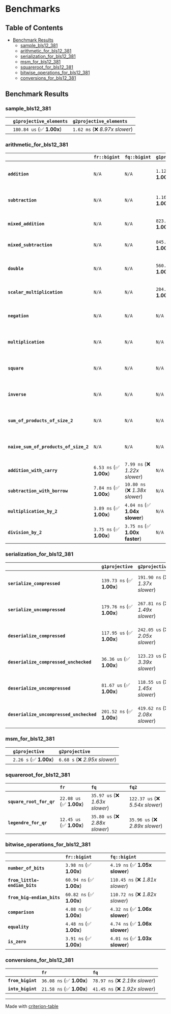 # Benchmarks

## Table of Contents

- [Benchmark Results](#benchmark-results)
    - [sample_bls12_381](#sample_bls12_381)
    - [arithmetic_for_bls12_381](#arithmetic_for_bls12_381)
    - [serialization_for_bls12_381](#serialization_for_bls12_381)
    - [msm_for_bls12_381](#msm_for_bls12_381)
    - [squareroot_for_bls12_381](#squareroot_for_bls12_381)
    - [bitwise_operations_for_bls12_381](#bitwise_operations_for_bls12_381)
    - [conversions_for_bls12_381](#conversions_for_bls12_381)

## Benchmark Results

### sample_bls12_381

|        | `g1projective_elements`          | `g2projective_elements`           |
|:-------|:---------------------------------|:--------------------------------- |
|        | `180.84 us` (✅ **1.00x**)        | `1.62 ms` (❌ *8.97x slower*)      |

### arithmetic_for_bls12_381

|                                       | `fr::bigint`            | `fq::bigint`                    | `g1projective`            | `g2projective`                   | `fq2`                            | `fq12`                            | `fq`                             | `fr`                              |
|:--------------------------------------|:------------------------|:--------------------------------|:--------------------------|:---------------------------------|:---------------------------------|:----------------------------------|:---------------------------------|:--------------------------------- |
| **`addition`**                        | `N/A`                   | `N/A`                           | `1.12 us` (✅ **1.00x**)   | `3.66 us` (❌ *3.26x slower*)     | `26.83 ns` (🚀 **41.92x faster**) | `177.57 ns` (🚀 **6.33x faster**)  | `19.41 ns` (🚀 **57.95x faster**) | `8.20 ns` (🚀 **137.12x faster**)  |
| **`subtraction`**                     | `N/A`                   | `N/A`                           | `1.16 us` (✅ **1.00x**)   | `3.69 us` (❌ *3.19x slower*)     | `28.09 ns` (🚀 **41.26x faster**) | `168.93 ns` (🚀 **6.86x faster**)  | `14.66 ns` (🚀 **79.06x faster**) | `8.55 ns` (🚀 **135.49x faster**)  |
| **`mixed_addition`**                  | `N/A`                   | `N/A`                           | `823.02 ns` (✅ **1.00x**) | `2.62 us` (❌ *3.18x slower*)     | `N/A`                            | `N/A`                             | `N/A`                            | `N/A`                             |
| **`mixed_subtraction`**               | `N/A`                   | `N/A`                           | `845.31 ns` (✅ **1.00x**) | `2.66 us` (❌ *3.15x slower*)     | `N/A`                            | `N/A`                             | `N/A`                            | `N/A`                             |
| **`double`**                          | `N/A`                   | `N/A`                           | `560.99 ns` (✅ **1.00x**) | `1.64 us` (❌ *2.93x slower*)     | `12.97 ns` (🚀 **43.25x faster**) | `101.11 ns` (🚀 **5.55x faster**)  | `7.61 ns` (🚀 **73.69x faster**)  | `5.42 ns` (🚀 **103.46x faster**)  |
| **`scalar_multiplication`**           | `N/A`                   | `N/A`                           | `284.06 us` (✅ **1.00x**) | `868.98 us` (❌ *3.06x slower*)   | `N/A`                            | `N/A`                             | `N/A`                            | `N/A`                             |
| **`negation`**                        | `N/A`                   | `N/A`                           | `N/A`                     | `N/A`                            | `22.87 ns` (❌ *3.84x slower*)    | `101.43 ns` (❌ *17.05x slower*)   | `17.05 ns` (❌ *2.87x slower*)    | `5.95 ns` (✅ **1.00x**)           |
| **`multiplication`**                  | `N/A`                   | `N/A`                           | `N/A`                     | `N/A`                            | `224.07 ns` (❌ *5.79x slower*)   | `5.73 us` (❌ *147.90x slower*)    | `69.93 ns` (❌ *1.81x slower*)    | `38.72 ns` (✅ **1.00x**)          |
| **`square`**                          | `N/A`                   | `N/A`                           | `N/A`                     | `N/A`                            | `175.77 ns` (❌ *4.95x slower*)   | `4.02 us` (❌ *113.24x slower*)    | `58.10 ns` (❌ *1.64x slower*)    | `35.49 ns` (✅ **1.00x**)          |
| **`inverse`**                         | `N/A`                   | `N/A`                           | `N/A`                     | `N/A`                            | `13.84 us` (❌ *2.15x slower*)    | `23.04 us` (❌ *3.58x slower*)     | `13.57 us` (❌ *2.11x slower*)    | `6.44 us` (✅ **1.00x**)           |
| **`sum_of_products_of_size_2`**       | `N/A`                   | `N/A`                           | `N/A`                     | `N/A`                            | `494.67 ns` (❌ *6.08x slower*)   | `11.72 us` (❌ *144.18x slower*)   | `107.06 ns` (❌ *1.32x slower*)   | `81.31 ns` (✅ **1.00x**)          |
| **`naive_sum_of_products_of_size_2`** | `N/A`                   | `N/A`                           | `N/A`                     | `N/A`                            | `475.49 ns` (❌ *5.88x slower*)   | `11.65 us` (❌ *144.01x slower*)   | `157.50 ns` (❌ *1.95x slower*)   | `80.90 ns` (✅ **1.00x**)          |
| **`addition_with_carry`**             | `6.53 ns` (✅ **1.00x**) | `7.99 ns` (❌ *1.22x slower*)    | `N/A`                     | `N/A`                            | `N/A`                            | `N/A`                             | `N/A`                            | `N/A`                             |
| **`subtraction_with_borrow`**         | `7.84 ns` (✅ **1.00x**) | `10.80 ns` (❌ *1.38x slower*)   | `N/A`                     | `N/A`                            | `N/A`                            | `N/A`                             | `N/A`                            | `N/A`                             |
| **`multiplication_by_2`**             | `3.89 ns` (✅ **1.00x**) | `4.04 ns` (✅ **1.04x slower**)  | `N/A`                     | `N/A`                            | `N/A`                            | `N/A`                             | `N/A`                            | `N/A`                             |
| **`division_by_2`**                   | `3.75 ns` (✅ **1.00x**) | `3.75 ns` (✅ **1.00x faster**)  | `N/A`                     | `N/A`                            | `N/A`                            | `N/A`                             | `N/A`                            | `N/A`                             |

### serialization_for_bls12_381

|                                          | `g1projective`            | `g2projective`                   | `fr`                               | `fq`                               | `fq2`                              | `fq12`                            |
|:-----------------------------------------|:--------------------------|:---------------------------------|:-----------------------------------|:-----------------------------------|:-----------------------------------|:--------------------------------- |
| **`serialize_compressed`**               | `139.73 ns` (✅ **1.00x**) | `191.90 ns` (❌ *1.37x slower*)   | `29.89 ns` (🚀 **4.67x faster**)    | `49.61 ns` (🚀 **2.82x faster**)    | `97.64 ns` (✅ **1.43x faster**)    | `634.36 ns` (❌ *4.54x slower*)    |
| **`serialize_uncompressed`**             | `179.76 ns` (✅ **1.00x**) | `267.81 ns` (❌ *1.49x slower*)   | `29.81 ns` (🚀 **6.03x faster**)    | `49.51 ns` (🚀 **3.63x faster**)    | `97.64 ns` (🚀 **1.84x faster**)    | `629.99 ns` (❌ *3.50x slower*)    |
| **`deserialize_compressed`**             | `117.95 us` (✅ **1.00x**) | `242.05 us` (❌ *2.05x slower*)   | `46.47 ns` (🚀 **2538.36x faster**) | `95.10 ns` (🚀 **1240.30x faster**) | `206.48 ns` (🚀 **571.26x faster**) | `1.28 us` (🚀 **92.27x faster**)   |
| **`deserialize_compressed_unchecked`**   | `36.36 us` (✅ **1.00x**)  | `123.23 us` (❌ *3.39x slower*)   | `46.50 ns` (🚀 **781.84x faster**)  | `93.75 ns` (🚀 **387.80x faster**)  | `206.46 ns` (🚀 **176.10x faster**) | `1.27 us` (🚀 **28.68x faster**)   |
| **`deserialize_uncompressed`**           | `81.67 us` (✅ **1.00x**)  | `118.55 us` (❌ *1.45x slower*)   | `46.46 ns` (🚀 **1757.97x faster**) | `95.01 ns` (🚀 **859.60x faster**)  | `208.01 ns` (🚀 **392.61x faster**) | `1.27 us` (🚀 **64.42x faster**)   |
| **`deserialize_uncompressed_unchecked`** | `201.52 ns` (✅ **1.00x**) | `419.62 ns` (❌ *2.08x slower*)   | `46.47 ns` (🚀 **4.34x faster**)    | `95.06 ns` (🚀 **2.12x faster**)    | `207.80 ns` (✅ **1.03x slower**)   | `1.28 us` (❌ *6.34x slower*)      |

### msm_for_bls12_381

|        | `g1projective`          | `g2projective`                 |
|:-------|:------------------------|:------------------------------ |
|        | `2.26 s` (✅ **1.00x**)  | `6.68 s` (❌ *2.95x slower*)    |

### squareroot_for_bls12_381

|                          | `fr`                     | `fq`                            | `fq2`                             |
|:-------------------------|:-------------------------|:--------------------------------|:--------------------------------- |
| **`square_root_for_qr`** | `22.08 us` (✅ **1.00x**) | `35.97 us` (❌ *1.63x slower*)   | `122.37 us` (❌ *5.54x slower*)    |
| **`legendre_for_qr`**    | `12.45 us` (✅ **1.00x**) | `35.80 us` (❌ *2.88x slower*)   | `35.96 us` (❌ *2.89x slower*)     |

### bitwise_operations_for_bls12_381

|                               | `fr::bigint`             | `fq::bigint`                      |
|:------------------------------|:-------------------------|:--------------------------------- |
| **`number_of_bits`**          | `3.98 ns` (✅ **1.00x**)  | `4.19 ns` (✅ **1.05x slower**)    |
| **`from_little-endian_bits`** | `60.94 ns` (✅ **1.00x**) | `110.45 ns` (❌ *1.81x slower*)    |
| **`from_big-endian_bits`**    | `60.82 ns` (✅ **1.00x**) | `110.72 ns` (❌ *1.82x slower*)    |
| **`comparison`**              | `4.08 ns` (✅ **1.00x**)  | `4.32 ns` (✅ **1.06x slower**)    |
| **`equality`**                | `4.48 ns` (✅ **1.00x**)  | `4.74 ns` (✅ **1.06x slower**)    |
| **`is_zero`**                 | `3.91 ns` (✅ **1.00x**)  | `4.01 ns` (✅ **1.03x slower**)    |

### conversions_for_bls12_381

|                   | `fr`                     | `fq`                             |
|:------------------|:-------------------------|:-------------------------------- |
| **`from_bigint`** | `36.08 ns` (✅ **1.00x**) | `78.97 ns` (❌ *2.19x slower*)    |
| **`into_bigint`** | `21.58 ns` (✅ **1.00x**) | `41.45 ns` (❌ *1.92x slower*)    |

---
Made with [criterion-table](https://github.com/nu11ptr/criterion-table)

